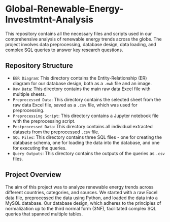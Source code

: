 # Global-Renewable-Energy-Investmtnt-Analysis

This repository contains all the necessary files and scripts used in our comprehensive analysis of renewable energy trends across the globe. The project involves data preprocessing, database design, data loading, and complex SQL queries to answer key research questions.

## Repository Structure

- `EER Diagram`: This directory contains the Entity-Relationship (ER) diagram for our database design, both as a `.mwb` file and an image.
- `Raw Data`: This directory contains the main raw data Excel file with multiple sheets.
- `Preprocessed Data`: This directory contains the selected sheet from the raw data Excel file, saved as a `.csv` file, which was used for preprocessing.
- `Preprocessing Script`: This directory contains a Jupyter notebook file with the preprocessing script.
- `Postprocessed Data`: This directory contains all individual extracted datasets from the preprocessed `.csv` file.
- `SQL Files`: This directory contains three SQL files - one for creating the database schema, one for loading the data into the database, and one for executing the queries.
- `Query Outputs`: This directory contains the outputs of the queries as `.csv` files.

## Project Overview

The aim of this project was to analyze renewable energy trends across different countries, categories, and sources. We started with a raw Excel data file, preprocessed the data using Python, and loaded the data into a MySQL database. Our database design, which adheres to the principles of normalization up to the third normal form (3NF), facilitated complex SQL queries that spanned multiple tables.
